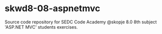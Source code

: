 # skwd8-08-aspnetmvc
Source code repository for SEDC Code Academy @skopje 8.0 8th subject 'ASP.NET MVC' students exercises.
